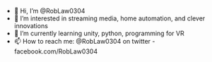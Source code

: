 - 👋 Hi, I’m @RobLaw0304
- 👀 I’m interested in streaming media, home automation, and clever innovations
- 🌱 I’m currently learning unity, python, programming for VR
- 📫 How to reach me: @RobLaw0304 on twitter - facebook.com/RobLaw0304

<!---
RobLaw0304/RobLaw0304 is a ✨ special ✨ repository because its `README.md` (this file) appears on your GitHub profile.
You can click the Preview link to take a look at your changes.
--->
